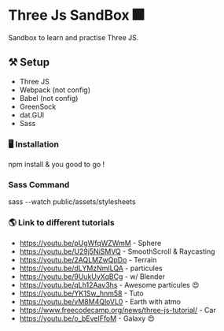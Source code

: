 # Three Js SandBox 🎆

Sandbox to learn and practise Three JS.

## ⚒️ Setup 

- Three JS
- Webpack (not config)
- Babel (not config)
- GreenSock
- dat.GUI
- Sass

### 🖥️ Installation 

npm install & you good to go !

### Sass Command

sass --watch public/assets/stylesheets

### 🌎 Link to different tutorials 
- https://youtu.be/pUgWfqWZWmM - Sphere
- https://youtu.be/U29j5NiSMVQ - SmoothScroll & Raycasting
- https://youtu.be/2AQLMZwQpDo - Terrain
- https://youtu.be/dLYMzNmILQA - particules
- https://youtu.be/9UukUyXqBCg - w/ Blender
- https://youtu.be/qLh12Aav3hs - Awesome particules 😍
- https://youtu.be/YK1Sw_hnm58 - Tuto
- https://youtu.be/vM8M4QloVL0 - Earth with atmo
- https://www.freecodecamp.org/news/three-js-tutorial/ - Car
- https://youtu.be/o_bEveIFfoM - Galaxy 😍
